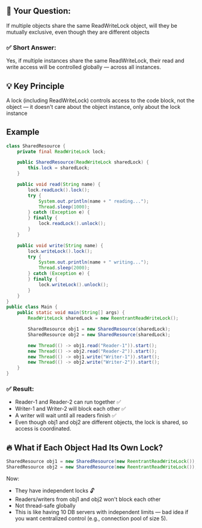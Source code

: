 ## 🔑 Your Question:
If multiple objects share the same ReadWriteLock object, will they be mutually exclusive, even though they are different objects
### ✅ Short Answer:
Yes, if multiple instances share the same ReadWriteLock, their read and write access will be controlled globally — across all instances.
## 💡 Key Principle
A lock (including ReadWriteLock) controls access to the code block, not the object — it doesn't care about the object instance, only about the lock instance

## Example
```java
class SharedResource {
    private final ReadWriteLock lock;

    public SharedResource(ReadWriteLock sharedLock) {
        this.lock = sharedLock;
    }

    public void read(String name) {
        lock.readLock().lock();
        try {
            System.out.println(name + " reading...");
            Thread.sleep(1000);
        } catch (Exception e) {
        } finally {
            lock.readLock().unlock();
        }
    }

    public void write(String name) {
        lock.writeLock().lock();
        try {
            System.out.println(name + " writing...");
            Thread.sleep(2000);
        } catch (Exception e) {
        } finally {
            lock.writeLock().unlock();
        }
    }
}
public class Main {
    public static void main(String[] args) {
        ReadWriteLock sharedLock = new ReentrantReadWriteLock();

        SharedResource obj1 = new SharedResource(sharedLock);
        SharedResource obj2 = new SharedResource(sharedLock);

        new Thread(() -> obj1.read("Reader-1")).start();
        new Thread(() -> obj2.read("Reader-2")).start();
        new Thread(() -> obj1.write("Writer-1")).start();
        new Thread(() -> obj2.write("Writer-2")).start();
    }
}
```
### ✅ Result:
- Reader-1 and Reader-2 can run together ✅
- Writer-1 and Writer-2 will block each other ✅
- A writer will wait until all readers finish ✅
- Even though obj1 and obj2 are different objects, the lock is shared, so access is coordinated.

## 🔥 What if Each Object Had Its Own Lock?
```java
SharedResource obj1 = new SharedResource(new ReentrantReadWriteLock());
SharedResource obj2 = new SharedResource(new ReentrantReadWriteLock());
```
Now:
- They have independent locks 🔓
- Readers/writers from obj1 and obj2 won't block each other
- Not thread-safe globally
- This is like having 10 DB servers with independent limits — bad idea if you want centralized control (e.g., connection pool of size 5).